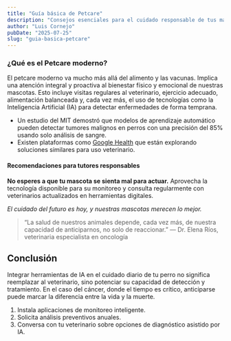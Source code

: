 ```yaml
---
title: "Guía básica de Petcare"
description: "Consejos esenciales para el cuidado responsable de tus mascotas"
author: "Luis Cornejo"
pubDate: "2025-07-25"
slug: "guia-basica-petcare"
---
```


### ¿Qué es el Petcare moderno?

El petcare moderno va mucho más allá del alimento y las vacunas. Implica una atención integral y proactiva al bienestar físico y emocional de nuestras mascotas. Esto incluye visitas regulares al veterinario, ejercicio adecuado, alimentación balanceada y, cada vez más, el uso de tecnologías como la Inteligencia Artificial (IA) para detectar enfermedades de forma temprana.

- Un estudio del MIT demostró que modelos de aprendizaje automático pueden detectar tumores malignos en perros con una precisión del 85% usando solo análisis de sangre.
- Existen plataformas como [Google Health](https://google.com) que están explorando soluciones similares para uso veterinario.

#### Recomendaciones para tutores responsables

**No esperes a que tu mascota se sienta mal para actuar.** Aprovecha la tecnología disponible para su monitoreo y consulta regularmente con veterinarios actualizados en herramientas digitales.

_El cuidado del futuro es hoy, y nuestras mascotas merecen lo mejor._

> “La salud de nuestros animales depende, cada vez más, de nuestra capacidad de anticiparnos, no solo de reaccionar.” — Dr. Elena Ríos, veterinaria especialista en oncología

## Conclusión

Integrar herramientas de IA en el cuidado diario de tu perro no significa reemplazar al veterinario, sino potenciar su capacidad de detección y tratamiento. En el caso del cáncer, donde el tiempo es crítico, anticiparse puede marcar la diferencia entre la vida y la muerte.

1. Instala aplicaciones de monitoreo inteligente.
2. Solicita análisis preventivos anuales.
3. Conversa con tu veterinario sobre opciones de diagnóstico asistido por IA.
